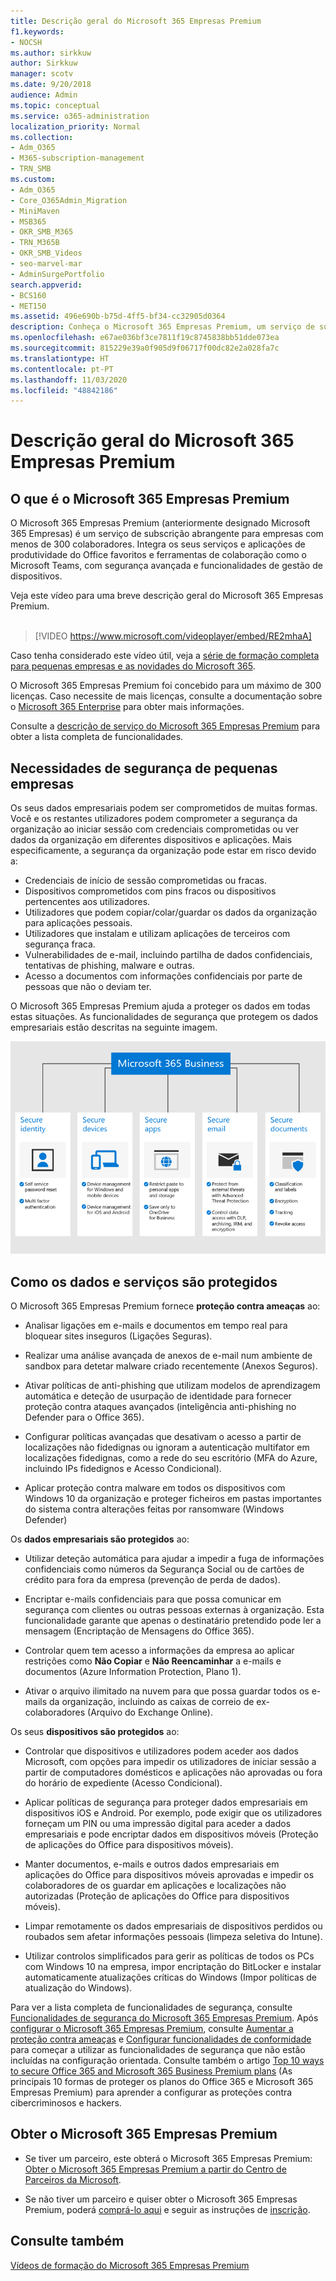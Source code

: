 ```yaml
---
title: Descrição geral do Microsoft 365 Empresas Premium
f1.keywords:
- NOCSH
ms.author: sirkkuw
author: Sirkkuw
manager: scotv
ms.date: 9/20/2018
audience: Admin
ms.topic: conceptual
ms.service: o365-administration
localization_priority: Normal
ms.collection:
- Adm_O365
- M365-subscription-management
- TRN_SMB
ms.custom:
- Adm_O365
- Core_O365Admin_Migration
- MiniMaven
- MSB365
- OKR_SMB_M365
- TRN_M365B
- OKR_SMB_Videos
- seo-marvel-mar
- AdminSurgePortfolio
search.appverid:
- BCS160
- MET150
ms.assetid: 496e690b-b75d-4ff5-bf34-cc32905d0364
description: Conheça o Microsoft 365 Empresas Premium, um serviço de subscrição que inclui aplicações de produtividade do Office e proteção avançada contra ciberameaças para empresas.
ms.openlocfilehash: e67ae036bf3ce7811f19c8745838bb51dde073ea
ms.sourcegitcommit: 815229e39a0f905d9f06717f00dc82e2a028fa7c
ms.translationtype: HT
ms.contentlocale: pt-PT
ms.lasthandoff: 11/03/2020
ms.locfileid: "48842186"
---
```

# <a name="overview-of-microsoft-365-business-premium"></a>Descrição geral do Microsoft 365 Empresas Premium

## <a name="what-is-microsoft-365-business-premium"></a>O que é o Microsoft 365 Empresas Premium

O Microsoft 365 Empresas Premium (anteriormente designado Microsoft 365 Empresas) é um serviço de subscrição abrangente para empresas com menos de 300 colaboradores. Integra os seus serviços e aplicações de produtividade do Office favoritos e ferramentas de colaboração como o Microsoft Teams, com segurança avançada e funcionalidades de gestão de dispositivos.

Veja este vídeo para uma breve descrição geral do Microsoft 365 Empresas Premium.<br><br>

> [!VIDEO https://www.microsoft.com/videoplayer/embed/RE2mhaA] 
  
Caso tenha considerado este vídeo útil, veja a [série de formação completa para pequenas empresas e as novidades do Microsoft 365](https://support.microsoft.com/office/6ab4bbcd-79cf-4000-a0bd-d42ce4d12816). 

O Microsoft 365 Empresas Premium foi concebido para um máximo de 300 licenças. Caso necessite de mais licenças, consulte a documentação sobre o [Microsoft 365 Enterprise](https://go.microsoft.com/fwlink/p/?linkid=860986) para obter mais informações.

Consulte a [descrição de serviço do Microsoft 365 Empresas Premium](https://docs.microsoft.com/office365/servicedescriptions/microsoft-365-service-descriptions/microsoft-365-business-service-description) para obter a lista completa de funcionalidades.
  
## <a name="small-business-security-needs"></a>Necessidades de segurança de pequenas empresas

Os seus dados empresariais podem ser comprometidos de muitas formas. Você e os restantes utilizadores podem comprometer a segurança da organização ao iniciar sessão com credenciais comprometidas ou ver dados da organização em diferentes dispositivos e aplicações. Mais especificamente, a segurança da organização pode estar em risco devido a:

- Credenciais de início de sessão comprometidas ou fracas.
- Dispositivos comprometidos com pins fracos ou dispositivos pertencentes aos utilizadores.
- Utilizadores que podem copiar/colar/guardar os dados da organização para aplicações pessoais.
- Utilizadores que instalam e utilizam aplicações de terceiros com segurança fraca.
- Vulnerabilidades de e-mail, incluindo partilha de dados confidenciais, tentativas de phishing, malware e outras.
- Acesso a documentos com informações confidenciais por parte de pessoas que não o deviam ter.

O Microsoft 365 Empresas Premium ajuda a proteger os dados em todas estas situações. As funcionalidades de segurança que protegem os dados empresariais estão descritas na seguinte imagem.

![Uma imagem que mostra como o M365E protege as empresas.](../media/m365businessvalueadd.png)

## <a name="how-your-data-and-devices-are-protected"></a>Como os dados e serviços são protegidos

O Microsoft 365 Empresas Premium fornece **proteção contra ameaças** ao:

- Analisar ligações em e-mails e documentos em tempo real para bloquear sites inseguros (Ligações Seguras).

- Realizar uma análise avançada de anexos de e-mail num ambiente de sandbox para detetar malware criado recentemente (Anexos Seguros). 

- Ativar políticas de anti-phishing que utilizam modelos de aprendizagem automática e deteção de usurpação de identidade para fornecer proteção contra ataques avançados (inteligência anti-phishing no Defender para o Office 365). 

- Configurar políticas avançadas que desativam o acesso a partir de localizações não fidedignas ou ignoram a autenticação multifator em localizações fidedignas, como a rede do seu escritório (MFA do Azure, incluindo IPs fidedignos e Acesso Condicional). 

- Aplicar proteção contra malware em todos os dispositivos com Windows 10 da organização e proteger ficheiros em pastas importantes do sistema contra alterações feitas por ransomware (Windows Defender)

Os **dados empresariais são protegidos** ao:

- Utilizar deteção automática para ajudar a impedir a fuga de informações confidenciais como números da Segurança Social ou de cartões de crédito para fora da empresa (prevenção de perda de dados). 

- Encriptar e-mails confidenciais para que possa comunicar em segurança com clientes ou outras pessoas externas à organização. Esta funcionalidade garante que apenas o destinatário pretendido pode ler a mensagem (Encriptação de Mensagens do Office 365).

- Controlar quem tem acesso a informações da empresa ao aplicar restrições como **Não Copiar** e **Não Reencaminhar** a e-mails e documentos (Azure Information Protection, Plano 1).

- Ativar o arquivo ilimitado na nuvem para que possa guardar todos os e-mails da organização, incluindo as caixas de correio de ex-colaboradores (Arquivo do Exchange Online).

Os seus **dispositivos são protegidos** ao:

- Controlar que dispositivos e utilizadores podem aceder aos dados Microsoft, com opções para impedir os utilizadores de iniciar sessão a partir de computadores domésticos e aplicações não aprovadas ou fora do horário de expediente (Acesso Condicional).

- Aplicar políticas de segurança para proteger dados empresariais em dispositivos iOS e Android. Por exemplo, pode exigir que os utilizadores forneçam um PIN ou uma impressão digital para aceder a dados empresariais e pode encriptar dados em dispositivos móveis (Proteção de aplicações do Office para dispositivos móveis).

- Manter documentos, e-mails e outros dados empresariais em aplicações do Office para dispositivos móveis aprovadas e impedir os colaboradores de os guardar em aplicações e localizações não autorizadas (Proteção de aplicações do Office para dispositivos móveis).

- Limpar remotamente os dados empresariais de dispositivos perdidos ou roubados sem afetar informações pessoais (limpeza seletiva do Intune).

- Utilizar controlos simplificados para gerir as políticas de todos os PCs com Windows 10 na empresa, impor encriptação do BitLocker e instalar automaticamente atualizações críticas do Windows (Impor políticas de atualização do Windows).

Para ver a lista completa de funcionalidades de segurança, consulte [Funcionalidades de segurança do Microsoft 365 Empresas Premium](security-features.md). Após [configurar o Microsoft 365 Empresas Premium](set-up.md), consulte [Aumentar a proteção contra ameaças](increase-threat-protection.md) e [Configurar funcionalidades de conformidade](set-up-compliance.md) para começar a utilizar as funcionalidades de segurança que não estão incluídas na configuração orientada. Consulte também o artigo [Top 10 ways to secure Office 365 and Microsoft 365 Business Premium plans](https://docs.microsoft.com/office365/admin/security-and-compliance/secure-your-business-data) (As principais 10 formas de proteger os planos do Office 365 e Microsoft 365 Empresas Premium) para aprender a configurar as proteções contra cibercriminosos e hackers.

## <a name="get-microsoft-365-business-premium"></a>Obter o Microsoft 365 Empresas Premium

- Se tiver um parceiro, este obterá o Microsoft 365 Empresas Premium: [Obter o Microsoft 365 Empresas Premium a partir do Centro de Parceiros da Microsoft](get-microsoft-365-business.md).

- Se não tiver um parceiro e quiser obter o Microsoft 365 Empresas Premium, poderá [comprá-lo aqui](https://www.microsoft.com/microsoft-365/business) e seguir as instruções de [inscrição](sign-up.md).

## <a name="see-also"></a>Consulte também

[Vídeos de formação do Microsoft 365 Empresas Premium](https://support.microsoft.com/office/6ab4bbcd-79cf-4000-a0bd-d42ce4d12816)
